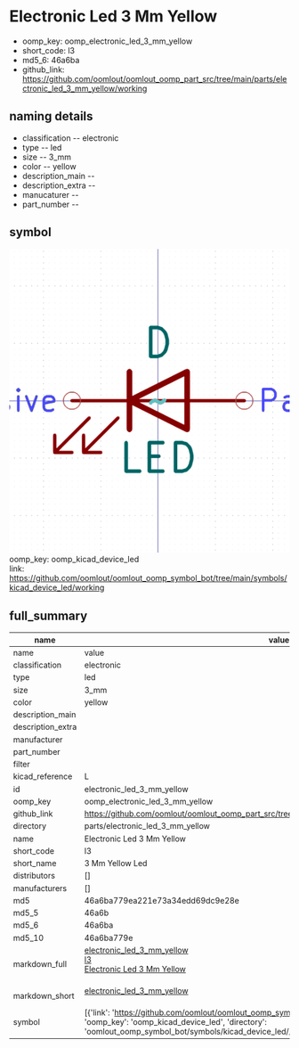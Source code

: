 # Electronic Led 3 Mm Yellow

  
* oomp_key: oomp_electronic_led_3_mm_yellow 
* short_code: l3
* md5_6: 46a6ba  
* github_link: https://github.com/oomlout/oomlout_oomp_part_src/tree/main/parts/electronic_led_3_mm_yellow/working  
## naming details
* classification -- electronic
* type -- led
* size -- 3_mm
* color -- yellow
* description_main -- 
* description_extra -- 
* manucaturer -- 
* part_number -- 



## symbol

![](symbol/0/working/working_600.png)  
oomp_key: oomp_kicad_device_led  
link: https://github.com/oomlout/oomlout_oomp_symbol_bot/tree/main/symbols/kicad_device_led/working  


## full_summary
| name | value | 
| --- | --- | 
| name | value | 
| classification | electronic | 
| type | led | 
| size | 3_mm | 
| color | yellow | 
| description_main |  | 
| description_extra |  | 
| manufacturer |  | 
| part_number |  | 
| filter |  | 
| kicad_reference | L | 
| id | electronic_led_3_mm_yellow | 
| oomp_key | oomp_electronic_led_3_mm_yellow | 
| github_link | https://github.com/oomlout/oomlout_oomp_part_src/tree/main/parts/electronic_led_3_mm_yellow/working | 
| directory | parts/electronic_led_3_mm_yellow | 
| name | Electronic Led 3 Mm Yellow | 
| short_code | l3 | 
| short_name | 3 Mm Yellow Led | 
| distributors | [] | 
| manufacturers | [] | 
| md5 | 46a6ba779ea221e73a34edd69dc9e28e | 
| md5_5 | 46a6b | 
| md5_6 | 46a6ba | 
| md5_10 | 46a6ba779e | 
| markdown_full | [electronic_led_3_mm_yellow](https://github.com/oomlout/oomlout_oomp_part_src/tree/main/parts/electronic_led_3_mm_yellow/working)<br>[l3](https://github.com/oomlout/oomlout_oomp_part_src/tree/main/parts/electronic_led_3_mm_yellow/working)<br>[Electronic Led 3 Mm Yellow](https://github.com/oomlout/oomlout_oomp_part_src/tree/main/parts/electronic_led_3_mm_yellow/working)<br><br> | 
| markdown_short | [electronic_led_3_mm_yellow](https://github.com/oomlout/oomlout_oomp_part_src/tree/main/parts/electronic_led_3_mm_yellow/working)<br><br> | 
| symbol | [{'link': 'https://github.com/oomlout/oomlout_oomp_symbol_bot/tree/main/symbols/kicad_device_led', 'oomp_key': 'oomp_kicad_device_led', 'directory': 'oomlout_oomp_symbol_bot/symbols/kicad_device_led//working/working.kicad_sym'}] | 
